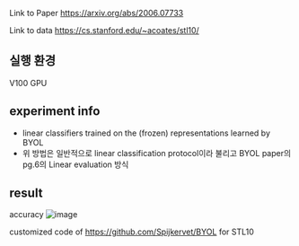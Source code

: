 Link to Paper
https://arxiv.org/abs/2006.07733

Link to data
https://cs.stanford.edu/~acoates/stl10/

## 실행 환경
 V100 GPU 
## experiment info
 - linear classifiers trained on the (frozen) representations learned by BYOL
 - 위 방법은 일반적으로 linear classification protocol이라 불리고 BYOL paper의 pg.6의 Linear evaluation 방식
## result
 accuracy 
 ![image](https://user-images.githubusercontent.com/46518769/138544200-075bc35f-fee4-42b5-a2e1-a4505e77be2e.png)

 customized code of https://github.com/Spijkervet/BYOL for STL10 
